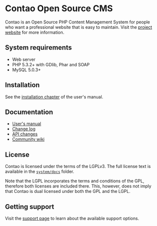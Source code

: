 Contao Open Source CMS
======================

Contao is an Open Source PHP Content Management System for people who want a
professional website that is easy to maintain. Visit the [project website][1]
for more information.


System requirements
-------------------

 * Web server
 * PHP 5.3.2+ with GDlib, Phar and SOAP
 * MySQL 5.0.3+


Installation
------------

See the [installation chapter][2] of the user's manual.


Documentation
-------------

 * [User's manual][3]
 * [Change log][4]
 * [API changes][5]
 * [Community wiki][6]


License
-------

Contao is licensed under the terms of the LGPLv3. The full license text is
available in the [`system/docs`][7] folder.

Note that the LGPL incorporates the terms and conditions of the GPL, therefore
both licenses are included there. This, however, does not imply that Contao is
dual licensed under both the GPL and the LGPL.


Getting support
---------------

Visit the [support page][8] to learn about the available support options.


[1]: https://contao.org
[2]: https://contao.org/manual/installation.html
[3]: https://contao.org/manual.html
[4]: system/docs/CHANGELOG.md
[5]: system/docs/UPGRADE.md
[6]: http://contaowiki.org
[7]: system/docs
[8]: https://contao.org/support.html

